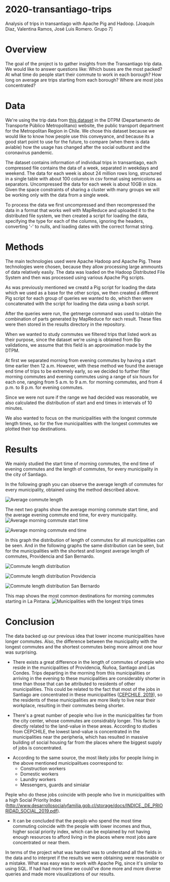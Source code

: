 # 2020-transantiago-trips
Analysis of trips in transantiago with Apache Pig and Hadoop. [Joaquín Diaz, Valentina Ramos, José Luis Romero. Grupo 7]

# Overview

<!-- State what is the main goal of the project. State what sorts of question(s) you want to answer or what sort of system you want to build. (Questions may be non-technical -- e.g., is there a global correlation between coffee consumption and research output -- so long as they require data analysis or other technical solutions.) -->

<!-- Esto es temporal, la idea es cambiarlo despues según que consultas hagamos -->
The goal of the project is to gather insights from the Transantiago trip data. We would like to answer questions like: Which buses are the most packed? At what time do people start their commute to work in each borough? How long on average are trips starting from each borough? Where are most jobs concentrated?

# Data

<!-- Describe the raw dataset that you considered for your project. Where did it come from? Why was it chosen? What information does it contain? What format was it in? What size was it? How many lines/records? Provide links. -->

We're using the trip data from [this dataset](http://www.dtpm.cl/index.php/documentos/matrices-de-viaje) in the DTPM (Departamento de Transporte Público Metropolitano) website, the public transport department for the Metropolitan Region in Chile. We chose this dataset because we would like to know how people use this conveyance, and because its a good start point to use for the future, to compare (when there is data aviable) how the usage has changed after the social outburst and the coronavirus pandemic.

The dataset contains information of individual trips in transantiago, each compressed file contains the data of a week, separated in weekdays and weekend. The data for each week is about 24 million rows long, structured in a single table with about 100 columns in csv format using semicolons as separators. Uncompressed the data for each week is about 10GB in size. Given the space constraints of sharing a cluster with many groups we will be working only with the data from a single week.

To process the data we first uncompressed and then recompressed the data in a format that works well with MapReduce and uploaded it to the distributed file system, we then created a script for loading the data, specifying the type for each of the columns, ignoring the headers, converting '-' to nulls, and loading dates with the correct format string. 

# Methods

<!-- Detail the methods used during the project. Provide an overview of the techniques/technologies used, why you used them and how you used them. Refer to the source-code delivered with the project. Describe any problems you encountered. -->

The main technologies used were Apache Hadoop and Apache Pig. These technologies were chosen, because they allow processing large ammounts of data relatively easily. The data was loaded on the Hadoop Distributed File System and then was processed using various Apache Pig scripts.

As was previously mentioned we creatd a Pig script for loading the data which we used as a base for the other scrips, we then created a different Pig script for each group of queries we wanted to do, which then were concatenated with the script for loading the data using a bash script.

After the queries were run, the getmerge command was used to obtain the combination of parts generated by MapReduce for each result. These files were then stored in the results directory in the repository.

When we wanted to study commutes we filtered trips that listed work as their purpose, since the dataset we're using is obtained from Bip validations, we assume that this field is an approximation made by the DTPM.

At first we separated morning from evening commutes by having a start time earlier then 12 a.m. However, with these method we found the  average end time of trips to be extremely early, so we decided to further filter morning commutes and evening commutes using a range of six hours for each one, ranging from 5 a.m. to 9 a.m. for morning commutes, and from 4 p.m. to 8 p.m. for evening commutes.

Since we were not sure if the range we had decided was reasonable, we also calculated the distribution of start and end times in intervals of 10 minutes.

We also wanted to focus on the municipalities with the longest commute length times, so for the five municipalities with the longest commutes we plotted their top destinations.

# Results

<!-- Detail the results of the project. Different projects will have different types of results; e.g., run-times or result sizes, evaluation of the methods you're comparing, the interface of the system you've built, and/or some of the results of the data analysis you conducted. -->

We mainly studied the start time of morning commutes, the end time of evening commutes and the length of commutes, for every municipality in the city of Santiago.

In the following graph you can observe the average length of commutes for every municipality, obtained using the method described above.

![Average commute length](visualizations/commutes/length.png)

The next two graphs show the average morning commute start time, and the average evening commute end time, for every municipality.
![Average morning commute start time](visualizations/commutes/time_start.png)


![Average morning commute end time](visualizations/commutes/time_start.png)

In this graph the distribution of length of commutes for all municipalities can be seen. And in the following graphs the same distribution can be seen, but for the municipalities with the shortest and longest average length of commutes, Providencia and San Bernardo.

![Commute length distribution](visualizations/commutes_intervals/commute_length/total.png)

![Commute length distribution Providencia](visualizations/commutes_intervals/commute_length/providencia.png)

![Commute length distribution San Bernardo](visualizations/commutes_intervals/commute_length/san_bernardo.png)

This map shows the most common destinations for morning commutes starting in La Pintana.
![Municipalities with the longest trips times](visualizations/maps/la_pintana_destinos_mañana.png)

# Conclusion

<!-- Summarise main lessons learnt. What was easy? What was difficult? What could have been done better or more efficiently? -->

The data backed up our previous idea that lower income municipalities have longer commutes. Also, the difference between the municipality with the longest commutes and the shortest commutes being more almost one hour was surprising. 


- There exists a great difference in the length of commutes of poeple who reside in the municipalities of Providencia, Ñuñoa, Santiago and Las Condes. Trips departing in the morning from this municipalities or arriving in the evening to these municipalities are considerably shorter in time than those that can be attributed to residents of other municipalities. This could be related to the fact that most of the jobs in Santiago are concentrated in these municipalities ([CEPCHILE, 2019](https://www.cepchile.cl/cep/site/artic/20180405/asocfile/20180405120239/dpp_029_abril2018_srazmilic.pdf)), so the residents of these municipalities are more likely to live near their workplace, resulting in their commutes being shorter. 

<!-- - Existe una gran diferencia en los tiempos de translado hacia el lugar de trabajo de las personas que residen en las comunas de Providencia, Ñuñoa, Santiago y Las Condes, siendo estos tiempos mucho menores a los del resto de las comunas. Se llega a la conclusión de que en estas comunas se concentra la mayor cantidad de lugares de trabajo de Santiago, por lo que si una persona reside en estas comunas, lo más probable es que también trabaje dentro de estas y su traslado sea menor. Esto coincide con los datos de un estudio realizado con CEPCHILE el 2019 (https://www.cepchile.cl/cep/site/artic/20180405/asocfile/20180405120239/dpp_029_abril2018_srazmilic.pdf) -->

- There's a great number of people who live in the municipalities far from the city center, whose commutes are considrably longer. This factor is directly related to the land-value in these areas. According to studies from CEPCHILE, the lowest land-value is concentrated in the municipalities near the peripheria, which has resulted in massive building of social housing far from the places where the biggest supply of jobs is concentrated.

<!-- - Existe una gran cantidad de personas que residen en comunas periféricas, las cuales registran un mayor tiempo de traslado hacia sus lugares de trabajo. Este factor tiene relación directa con el valor de suelo de estas comunas. Según estudios de CEPCHILE, el menor valor de suelo se encuentra en las comunas más alejadas del centro de Santiago, lo que ha provocado una masiva construcción de viviendas sociales alejadas de los lugares donde se concentra la mayor oferta laboral. -->

- According to the same source, the most likely jobs for people living in the above mentioned municipalitues coorrespond to:
	- Construction workers
	- Domestic workers
	- Laundry workers
	- Messengers, guards and simialar

<!-- - Los trabajos más probables de las personas que residen en las comunas mencionadas en el punto anterior corresponden a:

	- Oficiales y operarios de la construcción
	- Personal que realiza labores domésticas y afines.
	- Personal que trabaja en lavanderías y tintorerías.
	- Mensajeros, porteros y afines. -->

Peple who do these jobs coincide with people who live in municipalities with a high Social Priority Index (http://www.desarrollosocialyfamilia.gob.cl/storage/docs/INDICE._DE_PRIORIDAD_SOCIAL_2019.pdf).

<!-- Personas que realizan estos trabajos coinciden con las personas que residen en comunas con mayor índice de prioridad social (http://www.desarrollosocialyfamilia.gob.cl/storage/docs/INDICE._DE_PRIORIDAD_SOCIAL_2019.pdf) -->

- It can be concluded that the peoplo who spend the most time commuting coincide with the people with lower incomes and thus, higher social priority index, which can be explained by not having enough resources to afford living in the places where most jobs aare concentrated or near them.

<!-- - Se puede concluir con todo lo mencionado anteriormente, que las personas que invierten más tiempo trasldándose a sus trabajos, coincide con las personas que suelen tener menores ingresos y por lo tanto mayor índice de prioridad social. Esto por no tener los recursos suficientes para residir en una comuna con alta concentración de oferta laboral o en una cercana a estas. -->

In terms of the project what was hardest was to understand all the fields in the data and to interpret if the results we were obtaining were reasonable or a mistake. What was easy was to work with Apache Pig, since it's similar to using SQL. If had had more time we could've done more and more diverse queries and made more visualizations of our results.

<!-- # Appendix -->

<!-- You can use this for key code snippets that you don't want to clutter the main text. -->
